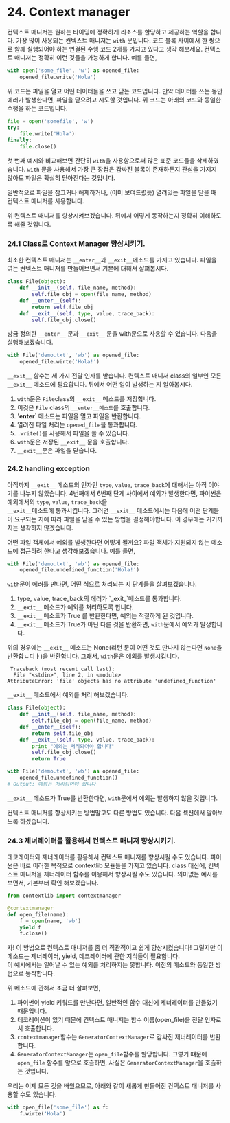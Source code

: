 # 24. Context manager

컨텍스트 매니저는 원하는 타이밍에 정확하게 리소스를 할당하고 제공하는 역할을 합니다. 가장 많이 사용되는 컨텍스트 매니저는 `with` 문입니다. 코드 블록 사이에서 한 쌍으로 함께 실행되어야 하는 연결된 수행 코드 2개를 가지고 있다고 생각 해보세요. 컨텍스트 매니저는 정확히 이런 것들을 가능하게 합니다. 예를 들면,

```python
with open('some_file', 'w') as opened_file:
    opened_file.write('Hola')
```

위 코드는 파일을 열고 어떤 데이터들을 쓰고 닫는 코드입니다. 만약 데이터를 쓰는 동안 에러가 발생한다면, 파일을 닫으려고 시도할 것입니다. 위 코드는 아래의 코드와 동일한 수행을 하는 코드입니다.

```python
file = open('somefile', 'w')
try:
    file.write('Hola')
finally:
    file.close()
```

첫 번째 예시와 비교해보면 간단히 `with`을 사용함으로써 많은 표준 코드들을 삭제하였습니다. `with` 문을 사용해서 가장 큰 장점은 감싸진 블록이 존재하든지 관심을 가지지 않아도 파일은 확실히 닫아진다는 것입니다.

일반적으로 파일을 잠그거나 해제하거나, \(이미 보여드렸듯\) 열려있는 파일을 닫을 때 컨텍스트 매니저를 사용합니다.

위 컨텍스트 매니저를 향상시켜보겠습니다. 뒤에서 어떻게 동작하는지 정확히 이해하도록 해줄 것입니다.

### 24.1 Class로 Context Manager 향상시키기.

최소한 컨텍스트 매니저는 `__enter__`과 `__exit__`메소드를 가지고 있습니다. 파일을 여는 컨텍스트 매니저를 만들어보면서 기본에 대해서 살펴봅시다.

```python
class File(object):
    def __init__(self, file_name, method):
        self.file_obj = open(file_name, method)
    def __enter__(self):
        return self.file_obj
    def __exit__(self, type, value, trace_back):
        self.file_obj.close()
```

방금 정의한 `__enter__` 문과 `__exit__` 문을 with문으로 사용할 수 있습니다. 다음을 실행해보겠습니다.

```python
with File('demo.txt', 'wb') as opened_file:
    opened_file.wirte('Hola!')
```

`__exit__` 함수는 세 가지 전달 인자를 받습니다.  컨텍스트 매니저 class의 일부인 모든 `__exit__` 메소드에 필요합니다. 뒤에서 어떤 일이 발생하는 지 알아봅시다.

1. `with`문은 `File`class의 `__exit__` 메소드를 저장합니다.
2. 이것은 `File` class의 `__enter__메소드`를 호출합니다.
3. '**enter**\` 메소드는 파일을 열고 파일을 반환합니다.
4. 열려진 파일 처리는 `opened_file`을 통과합니다.
5. `.write()`를 사용해서 파일을 쓸 수 있습니다.
6. `with`문은 저장된 `__exit__` 문을 호출합니다.
7. `__exit__`문은 파일을 닫습니다.

### 24.2 handling exception

아직까지 `__exit__` 메소드의 인자인 `type`, `value`, `trace_back`에 대해서는 아직 이야기를 나누지 않았습니다. 4번째에서 6번째 단계 사이에서 예외가 발생한다면, 파이썬은 예외에서의 `type`, `value`, `trace_back`을  
`__exit__`메소드에 통과시킵니다. 그러면 `__exit__` 메소드에서는 다음에 어떤 단계들이 요구되는 지에 따라 파일을 닫을 수 있는 방법을 결정해야합니다. 이 경우에는 거기까지는 생각하지 않겠습니다.

어떤 파일 객체에서 예외를 발생한다면 어떻게 될까요? 파일 객체가 지원되지 않는 메소드에 접근하려 한다고 생각해보겠습니다. 예를 들면,

```python
with File('demo.txt', 'wb') as opened_file:
    opened_file.undefined_function('Hola!')
```

`with`문이 에러를 만나면, 어떤 식으로 처리되는 지 단계들을 살펴보겠습니다.

1. type, value, trace_back의 에러가 \`\_exit_\`메소드를 통과합니다.
2. `__exit__` 메소드가 예외를 처리하도록 합니다.
3. `__exit__` 메소드가 True 를 반환한다면, 예외는 적절하게 된 것입니다.
4. `__exit__` 메소드가 True가 아닌 다른 것을 반환하면, `with`문에서 예외가 발생합니다.

위의 경우에는 `__exit__` 메소드는 None\(리턴 문이 어떤 것도 만나지 않는다면 `None`을 반환합ㄴ디ㅏ\)을 반환합니다. 그래서, `with`문은 예외를 발생시킵니다.

```
￼Traceback (most recent call last):
  File "<stdin>", line 2, in <module>
AttributeError: 'file' objects has no attribute 'undefined_function'
```

`__exit__` 메소드에서 예외를 처리 해보겠습니다.

```python
class File(object):
    def __init__(self, file_name, method):
        self.file_obj = open(file_name, method)
    def __enter__(self):
        return self.file_obj
    def __exit__(self, type, value, trace_back):
        print "예외는 처리되어야 합니다"
        self.file_obj.close()
        return True

with File('demo.txt', 'wb') as opened_file:
    opened_file.undefined_function()
# Output: 예외는 처리되어야 합니다
```

`__exit__` 메소드가 True를 반환한다면, `with`문에서 에외는 발생하지 않을 것입니다.

컨텍스트 매니저를 향상시키는 방법말고도 다른 방법도 있습니다. 다음 섹션에서 알아보도록 하겠습니다.

### 24.3 제너레이터를 활용해서 컨텍스트 매니저 향상시키기.

데코레이터와 제너레이터를 활용해서 컨텍스트 매니저를 향상시킬 수도 있습니다. 파이썬은 바로 이러한 목적으로 contextlib 모듈들을 가지고 있습니다. class 대신에, 컨텍스트 매니저을 제너레이터 함수를 이용해서 향상시킬 수도 있습니다. 의미없는 예시를 보면서, 기본부터 확인 해보겠습니다.

```python
from contextlib import contextmanager

@contextmanager
def open_file(name):
    f = open(name, 'wb')
    yield f
    f.close()
```

자! 이 방법으로 컨텍스트 매니저를 좀 더 직관적이고 쉽게 향상시켰습니다! 그렇지만 이 메소드는 제너레이터, yield, 데코레이터에 관한 지식들이 필요합니다.  
이 예시에서는 일어날 수 있는 예외를 처리하지는 못합니다. 이전의 메소드와 동일한 방법으로 동작합니다.

위 메소드에 관해서 조금 더 살펴보면,

1. 파이썬이 yield 키워드를 만난다면, 일반적인 함수 대신에 제너레이터를 만들었기 때문입니다.
2. 데코레이션이 있기 때문에 컨텍스트 매니저는 함수 이름\(open\_file\)을 전달 인자로서 호출합니다.
3. `contextmanager`함수는 `GeneratorContextManager`로 감싸진 제너레이터를 반환합니다.
4. `GeneratorContextManager`는 `open_file`함수를 할당합니다. 그렇기 떄문에 `open_file` 함수를 앞으로 호출하면, 사실은 `GeneratorContextManager`을 호출하는 것입니다.

우리는 이제 모든 것을 배웠으므로, 아래와 같이 새롭게 만들어진 컨텍스트 매니저를 사용할 수도 있습니다.

```python
with open_file('some_file') as f:
    f.wirte('Hola')
```



